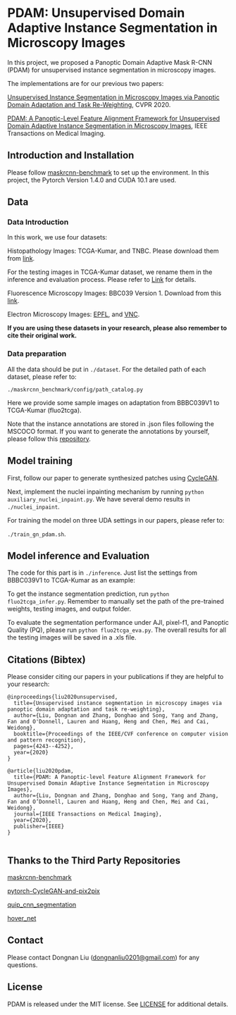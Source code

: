 # PDAM: Unsupervised Domain Adaptive Instance Segmentation in Microscopy Images


In this project, we proposed a Panoptic Domain Adaptive Mask R-CNN (PDAM) for unsupervised instance segmentation in microscopy images.



The implementations are for our previous two papers:

[Unsupervised Instance Segmentation in Microscopy Images via Panoptic Domain Adaptation and Task Re-Weighting](https://openaccess.thecvf.com/content_CVPR_2020/papers/Liu_Unsupervised_Instance_Segmentation_in_Microscopy_Images_via_Panoptic_Domain_Adaptation_CVPR_2020_paper.pdf), CVPR 2020.
 
[PDAM: A Panoptic-Level Feature Alignment Framework for Unsupervised Domain Adaptive Instance Segmentation in Microscopy Images](https://ieeexplore.ieee.org/abstract/document/9195030), IEEE Transactions on Medical Imaging.



## Introduction and Installation

Please follow [maskrcnn-benchmark](https://github.com/facebookresearch/maskrcnn-benchmark) to set up the environment. In this project, the Pytorch Version 1.4.0 and CUDA 10.1 are used.


## Data

### Data Introduction

In this work, we use four datasets:

Histopathology Images: TCGA-Kumar, and TNBC. Please download them from [link](https://drive.google.com/drive/folders/1l55cv3DuY-f7-JotDN7N5nbNnjbLWchK).

For the testing images in TCGA-Kumar dataset, we rename them in the inference and evaluation process. Please refer to [Link](https://cloudstor.aarnet.edu.au/plus/s/Tpd3d6H2XxUlkl4) for details.

Fluorescence Microscopy Images: BBC039 Version 1. Download from this [link](https://bbbc.broadinstitute.org/BBBC039).

Electron Microscopy Images: [EPFL](https://www.epfl.ch/labs/cvlab/data/data-em/), and [VNC](https://github.com/unidesigner/groundtruth-drosophila-vnc).

**If you are using these datasets in your research, please also remember to cite their original work.**

### Data preparation

All the data should be put in `./dataset`. For the detailed path of each dataset, please refer to:

`./maskrcnn_benchmark/config/path_catalog.py`

Here we provide some sample images on adaptation from BBBC039V1 to TCGA-Kumar (fluo2tcga).

Note that the instance annotations are stored in .json files following the MSCOCO format. If you want to generate the annotations by yourself, please follow this [repository](https://github.com/waspinator/pycococreator).

## Model training

First, follow our paper to generate synthesized patches using [CycleGAN](https://github.com/junyanz/pytorch-CycleGAN-and-pix2pix).

Next, implement the nuclei inpainting mechanism by running `python auxiliary_nuclei_inpaint.py`. We have several demo results in `./nuclei_inpaint`.


For training the model on three UDA settings in our papers, please refer to:

`./train_gn_pdam.sh`.

## Model inference and Evaluation

The code for this part is in `./inference`. Just list the settings from BBBC039V1 to TCGA-Kumar as an example:

To get the instance segmentation prediction, run `python fluo2tcga_infer.py`. Remember to manually set the path of the pre-trained weights, testing images, and output folder.

To evaluate the segmentation performance under AJI, pixel-f1, and Panoptic Quality (PQ), please run `python fluo2tcga_eva.py`. The overall results for all the testing images will be saved in a .xls file.



## Citations (Bibtex)
Please consider citing our papers in your publications if they are helpful to your research:
```
@inproceedings{liu2020unsupervised,
  title={Unsupervised instance segmentation in microscopy images via panoptic domain adaptation and task re-weighting},
  author={Liu, Dongnan and Zhang, Donghao and Song, Yang and Zhang, Fan and O'Donnell, Lauren and Huang, Heng and Chen, Mei and Cai, Weidong},
  booktitle={Proceedings of the IEEE/CVF conference on computer vision and pattern recognition},
  pages={4243--4252},
  year={2020}
}

```

```
@article{liu2020pdam,
  title={PDAM: A Panoptic-level Feature Alignment Framework for Unsupervised Domain Adaptive Instance Segmentation in Microscopy Images},
  author={Liu, Dongnan and Zhang, Donghao and Song, Yang and Zhang, Fan and O’Donnell, Lauren and Huang, Heng and Chen, Mei and Cai, Weidong},
  journal={IEEE Transactions on Medical Imaging},
  year={2020},
  publisher={IEEE}
}


```

 
## Thanks to the Third Party Repositories

[maskrcnn-benchmark](https://github.com/facebookresearch/maskrcnn-benchmark)

[pytorch-CycleGAN-and-pix2pix](https://github.com/junyanz/pytorch-CycleGAN-and-pix2pix)

[quip_cnn_segmentation](https://github.com/SBU-BMI/quip_cnn_segmentation)

[hover_net](https://github.com/vqdang/hover_net)



## Contact

Please contact Dongnan Liu (dongnanliu0201@gmail.com) for any questions.


## License

PDAM is released under the MIT license. See [LICENSE](LICENSE) for additional details.

